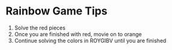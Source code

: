# Rainbow Game Tips

1. Solve the red pieces
2. Once you are finished with red, movie on to orange
3. Continue solving the colors in ROYGIBV until you are finished
